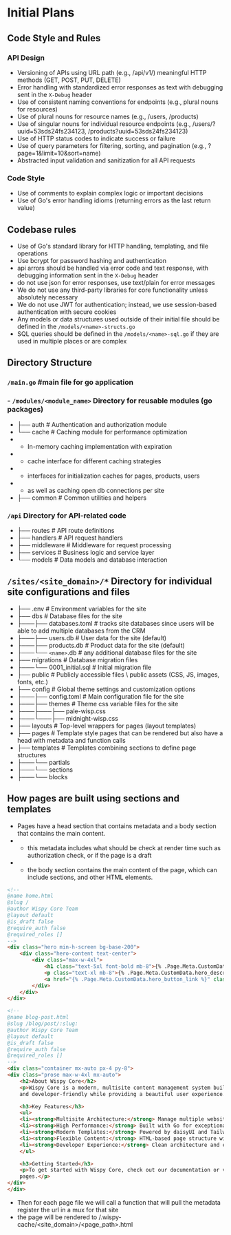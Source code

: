 # Initial Plans

## Code Style and Rules
### API Design
- Versioning of APIs using URL path (e.g., /api/v1/) meaningful HTTP methods (GET, POST, PUT, DELETE)
- Error handling with standardized error responses as text with debugging sent in the `X-Debug` header
- Use of consistent naming conventions for endpoints (e.g., plural nouns for resources)
- Use of plural nouns for resource names (e.g., /users, /products)
- Use of singular nouns for individual resource endpoints (e.g., /users/?uuid=53sds24fs234123, /products?uuid=53sds24fs234123)
- Use of HTTP status codes to indicate success or failure
- Use of query parameters for filtering, sorting, and pagination (e.g., ?page=1&limit=10&sort=name)
- Abstracted input validation and sanitization for all API requests

### Code Style
- Use of comments to explain complex logic or important decisions
- Use of Go's error handling idioms (returning errors as the last return value)

## Codebase rules
- Use of Go's standard library for HTTP handling, templating, and file operations
- Use bcrypt for password hashing and authentication
- api arrors should be handled via error code and text response, with debugging information sent in the `X-Debug` header
- do not use json for error responses, use text/plain for error messages
- We do not use any third-party libraries for core functionality unless absolutely necessary
- We do not use JWT for authentication; instead, we use session-based authentication with secure cookies
- Any models or data structures used outside of their initial file should be defined in the `/models/<name>-structs.go`
- SQL queries should be defined in the `/models/<name>-sql.go` if they are used in multiple places or are complex


## Directory Structure
### `/main.go` #main file for go application
### - `/modules/<module_name>` Directory for reusable modules (go packages)
- ├── auth # Authentication and authorization module 
- └── cache # Caching module for performance optimization
- - In-memory caching implementation with expiration
- - cache interface for different caching strategies
- - interfaces for initialization caches for pages, products, users
- - as well as caching open db connections per site
- ├── common # Common utilities and helpers
###  `/api` Directory for API-related code
- ├── routes # API route definitions
- ├── handlers # API request handlers
- ├── middleware # Middleware for request processing
- ├── services # Business logic and service layer
- └── models # Data models and database interaction

## `/sites/<site_domain>/*` Directory for individual site configurations and files
- ├── .env            # Environment variables for the site
- ├── dbs             # Database files for the site
- ├───├── databases.toml     # tracks site databases since users will be able to add multiple databases from the CRM
- ├───├── users.db           # User data for the site (default)
- ├───├── products.db        # Product data for the site (default)
- ├───└── `<name>`.db          # any additional database files for the site
- ├── migrations      # Database migration files
- ├───└── 0001_initial.sql # Initial migration file
- ├── public          # Publicly accessible files \ public assets (CSS, JS, images, fonts, etc.)
- ├── config          # Global theme settings and customization options
- ├───├── config.toml     # Main configuration file for the site
- ├───├── themes          # Theme css variable files for the site
- ├───├───├── pale-wisp.css
- ├───└───├── midnight-wisp.css
- ├── layouts         # Top-level wrappers for pages (layout templates)
- ├── pages           # Template style pages that can be rendered but also have a head with metadata and function calls
- ├── templates       # Templates combining sections to define page structures
- ├───└── partials
- ├───└── sections
- ├───└── blocks

## How pages are built using sections and templates
- Pages have a head section that contains metadata and a body section that contains the main content.
- - this metadata includes what should be check at render time such as authorization check, or if the page is a draft
- - the body section contains the main content of the page, which can include sections, and other HTML elements.
```html
<!--
@name home.html
@slug /
@author Wispy Core Team
@layout default
@is_draft false
@require_auth false
@required_roles []
-->
<div class="hero min-h-screen bg-base-200">
    <div class="hero-content text-center">
        <div class="max-w-4xl">
            <h1 class="text-5xl font-bold mb-8">{% .Page.Meta.CustomData.hero_title %}</h1>
            <p class="text-xl mb-8">{% .Page.Meta.CustomData.hero_description %}</p>
            <a href="{% .Page.Meta.CustomData.hero_button_link %}" class="btn btn-primary btn-lg">{% .Page.Meta.CustomData.hero_button_text %}</a>
        </div>
    </div>
</div>
```
```html
<!--
@name blog-post.html
@slug /blog/post/:slug:
@author Wispy Core Team
@layout default
@is_draft false
@require_auth false
@required_roles []
-->
<div class="container mx-auto px-4 py-8">
<div class="prose max-w-4xl mx-auto">
    <h2>About Wispy Core</h2>
    <p>Wispy Core is a modern, multisite content management system built with Go. It's designed to be fast, secure,
    and developer-friendly while providing a beautiful user experience.</p>

    <h3>Key Features</h3>
    <ul>
    <li><strong>Multisite Architecture:</strong> Manage multiple websites from a single installation</li>
    <li><strong>High Performance:</strong> Built with Go for exceptional speed and efficiency</li>
    <li><strong>Modern Templates:</strong> Powered by daisyUI and Tailwind CSS</li>
    <li><strong>Flexible Content:</strong> HTML-based page structure with template inheritance</li>
    <li><strong>Developer Experience:</strong> Clean architecture and extensible design</li>
    </ul>

    <h3>Getting Started</h3>
    <p>To get started with Wispy Core, check out our documentation or visit the admin panel to create your first
    pages.</p>
</div>
</div>
```
- Then for each page file we will call a function that will pull the metadata register the url in a mux for that site
- the page will be rendered to /.wispy-cache/<site_domain>/<page_path>.html